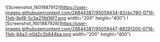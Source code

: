 ![Screenshot_1601887912](https://user-images.githubusercontent.com/26844387/95059434-82cbc780-0716-11eb-8ef8-5c5e219d16f7.png width="200" height="400")
![Screenshot_1601887928](https://user-images.githubusercontent.com/26844387/95059447-88291200-0716-11eb-84a3-e0d2c2b644ba.png width="200" height="400")
